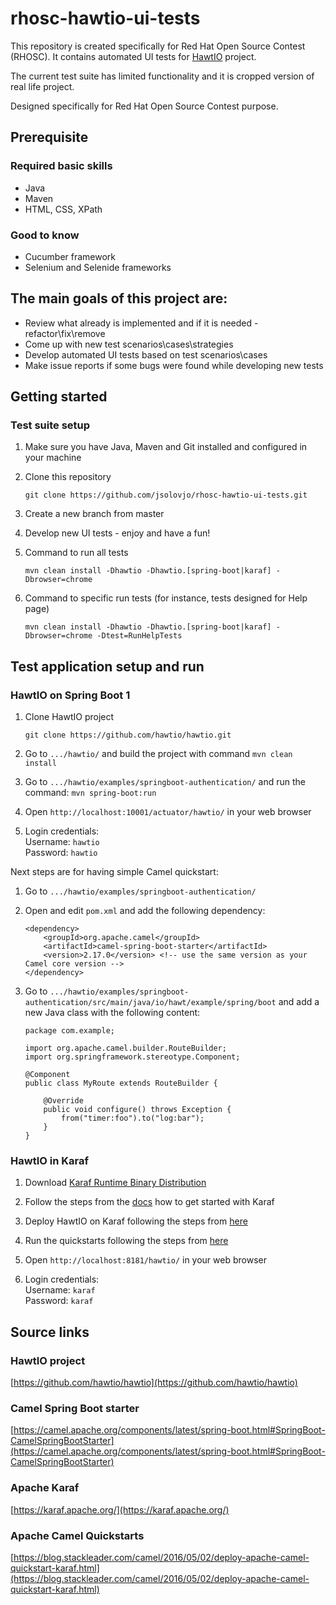 # rhosc-hawtio-ui-tests
This repository is created specifically for Red Hat Open Source Contest (RHOSC). It contains automated UI tests for [HawtIO](https://hawt.io/) project.  

The current test suite has limited functionality and it is cropped version of real life project.  

Designed specifically for Red Hat Open Source Contest purpose.

## Prerequisite
### Required basic skills
- Java
- Maven
- HTML, CSS, XPath

### Good to know 
- Cucumber framework
- Selenium and Selenide frameworks

## The main goals of this project are:
- Review what already is implemented and if it is needed - refactor\fix\remove
- Come up with new test scenarios\cases\strategies
- Develop automated UI tests based on test scenarios\cases
- Make issue reports if some bugs were found while developing new tests

## Getting started
### Test suite setup
1. Make sure you have Java, Maven and Git installed and configured in your machine

2. Clone this repository
    ```
    git clone https://github.com/jsolovjo/rhosc-hawtio-ui-tests.git
    ```
3. Create a new branch from master

4. Develop new UI tests - enjoy and have a fun!

5. Command to run all tests
   ```
   mvn clean install -Dhawtio -Dhawtio.[spring-boot|karaf] -Dbrowser=chrome
   ```

6. Command to specific run tests (for instance, tests designed for Help page)
   ```
   mvn clean install -Dhawtio -Dhawtio.[spring-boot|karaf] -Dbrowser=chrome -Dtest=RunHelpTests
   ```

## Test application setup and run
### HawtIO on Spring Boot 1
1. Clone HawtIO project
    ```
    git clone https://github.com/hawtio/hawtio.git
    ```
    
2. Go to `.../hawtio/` and build the project with command `mvn clean install`    
    
3. Go to `.../hawtio/examples/springboot-authentication/` and run the command: `mvn spring-boot:run`

4. Open `http://localhost:10001/actuator/hawtio/` in your web browser

5. Login credentials:  
Username: `hawtio`  
Password: `hawtio`

Next steps are for having simple Camel quickstart:

1. Go to `.../hawtio/examples/springboot-authentication/`

2. Open and edit `pom.xml` and add the following dependency:
    ```
    <dependency>
        <groupId>org.apache.camel</groupId>
        <artifactId>camel-spring-boot-starter</artifactId>
        <version>2.17.0</version> <!-- use the same version as your Camel core version -->
    </dependency>
    ```
    
3. Go to `.../hawtio/examples/springboot-authentication/src/main/java/io/hawt/example/spring/boot` and add a new Java class with the following content:
    ```
    package com.example;

    import org.apache.camel.builder.RouteBuilder;
    import org.springframework.stereotype.Component;

    @Component
    public class MyRoute extends RouteBuilder {

        @Override
        public void configure() throws Exception {
            from("timer:foo").to("log:bar");
        }
    }
    ```

### HawtIO in Karaf
1. Download [Karaf Runtime Binary Distribution](https://karaf.apache.org/download.html)

2. Follow the steps from the [docs](https://karaf.apache.org/get-started.html) how to get started with Karaf

3. Deploy HawtIO on Karaf following the steps from [here](https://hawt.io/docs/get-started/#deploying-on-apache-karaf)

4. Run the quickstarts following the steps from [here](https://blog.stackleader.com/camel/2016/05/02/deploy-apache-camel-quickstart-karaf.html)

5. Open `http://localhost:8181/hawtio/` in your web browser

6. Login credentials:  
Username: `karaf`  
Password: `karaf`

## Source links
### HawtIO project
[https://github.com/hawtio/hawtio](https://github.com/hawtio/hawtio)

### Camel Spring Boot starter
[https://camel.apache.org/components/latest/spring-boot.html#SpringBoot-CamelSpringBootStarter](https://camel.apache.org/components/latest/spring-boot.html#SpringBoot-CamelSpringBootStarter)

### Apache Karaf
[https://karaf.apache.org/](https://karaf.apache.org/)

### Apache Camel Quickstarts
[https://blog.stackleader.com/camel/2016/05/02/deploy-apache-camel-quickstart-karaf.html](https://blog.stackleader.com/camel/2016/05/02/deploy-apache-camel-quickstart-karaf.html)
